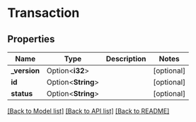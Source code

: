 # Transaction

## Properties

Name | Type | Description | Notes
------------ | ------------- | ------------- | -------------
**_version** | Option<**i32**> |  | [optional]
**id** | Option<**String**> |  | [optional]
**status** | Option<**String**> |  | [optional]

[[Back to Model list]](../README.md#documentation-for-models) [[Back to API list]](../README.md#documentation-for-api-endpoints) [[Back to README]](../README.md)


